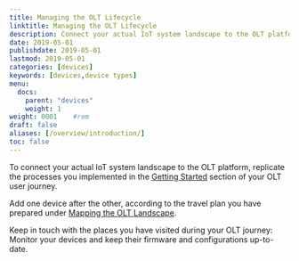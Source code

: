 ```yaml
---
title: Managing the OLT Lifecycle
linktitle: Managing the OLT Lifecycle
description: Connect your actual IoT system landscape to the OLT platform.
date: 2019-05-01
publishdate: 2019-05-01
lastmod: 2019-05-01
categories: [devices]
keywords: [devices,device types]
menu:
  docs:
    parent: "devices"
    weight: 1
weight: 0001	#rem
draft: false
aliases: [/overview/introduction/]
toc: false
---
```


To connect your actual IoT system landscape to the OLT platform, replicate the processes you implemented in the [Getting Started](/getting-started/) section of your OLT user journey. 

Add one device after the other, according to the travel plan you have prepared under [Mapping the OLT Landscape](/users/).

Keep in touch with the places you have visited during your OLT journey: Monitor your devices and keep their firmware and configurations up-to-date.







